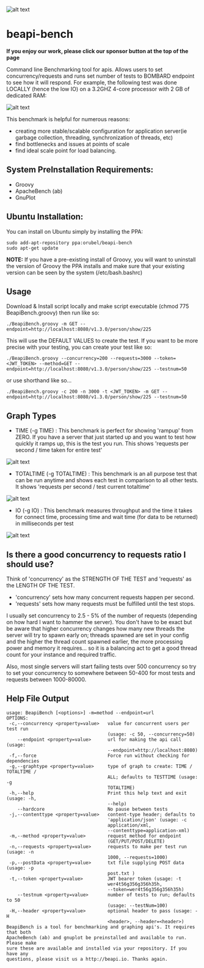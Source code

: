 ![alt text](https://github.com/orubel/logos/blob/master/beapi_logo_large.png)

# beapi-bench

**If you enjoy our work, please click our sponsor button at the top of the page**

Command line Benchmarking tool for apis. Allows users to set concurrency/requests and runs set number of tests to BOMBARD endpoint to see how it will respond. For example, the following test was done LOCALLY (hence the low IO) on a 3.2GHZ 4-core processor with 2 GB of dedicated RAM:

![alt text](https://github.com/orubel/logos/blob/master/bench.png)

This benchmark is helpful for numerous reasons:
- creating more stable/scalable configuration for application server(ie garbage collection, threading, synchronization of threads, etc)
- find bottlenecks and issues at points of scale
- find ideal scale point for load balancing.

## System PreInstallation Requirements: 
- Groovy
- ApacheBench (ab)
- GnuPlot

## Ubuntu Installation:
You can install on Ubuntu simply by installing the PPA:
~~~~
sudo add-apt-repository ppa:orubel/beapi-bench
sudo apt-get update
~~~~
**NOTE:** If you have a pre-existing install of Groovy, you will want to uninstall the version of Groovy the PPA installs and make sure that your existing version can be seen by the system (/etc/bash.bashrc)

## Usage 
Download & Install script locally and make script executable (chmod 775 BeapiBench.groovy) then run like so:
~~~~
./BeapiBench.groovy -m GET --endpoint=http://localhost:8080/v1.3.0/person/show/225
~~~~
This will use the DEFAULT VALUES to create the test. If you want to be more precise with your testing, you can create your test like so:
~~~~
./BeapiBench.groovy --concurrency=200 --requests=3000 --token=<JWT_TOKEN> --method=GET --endpoint=http://localhost:8080/v1.3.0/person/show/225 --testnum=50
~~~~
or use shorthand like so...
~~~~
./BeapiBench.groovy -c 200 -n 3000 -t <JWT_TOKEN> -m GET --endpoint=http://localhost:8080/v1.3.0/person/show/225 --testnum=50
~~~~

## Graph Types 
- TIME (-g TIME) : This benchmark is perfect for showing 'rampup' from ZERO. If you have a server that just started up and you want to test how quickly it ramps up, this is the test you run. This shows 'requests per second / time taken for entire test'

![alt text](https://github.com/orubel/logos/blob/master/bench_time.png)

- TOTALTIME (-g TOTALTIME) : This benchmark is an all purpose test that can be run anytime and shows each test in comparison to all other tests. It shows 'requests per second / test current totaltime'

![alt text](https://github.com/orubel/logos/blob/master/bench_alltime.png)

- IO (-g IO) : This benchmark measures throughput and the time it takes for connect time, processing time and wait time (for data to be returned) in milliseconds per test

![alt text](https://github.com/orubel/logos/blob/master/IO.png)

## Is there a good concurrency to requests ratio I should use?
Think of 'concurrency' as the STRENGTH OF THE TEST and 'requests' as the LENGTH OF THE TEST. 
- 'concurrency' sets how many concurrent requests happen per second. 
- 'requests' sets how many requests must be fulfilled until the test stops. 

I usually set concurrency to 2.5 - 5% of the number of requests (depending on how hard I want to hammer the server). You don't have to be exact but be aware that higher concurrency changes how many new threads the server will try to spawn early on; threads spawned are set in your config and the higher the thread count spawned earlier, the more processing power and memory it requires... so it is a balancing act to get a good thread count for your instance and required traffic.

Also, most single servers will start failing tests over 500 concurrency so try to set your concurrency to somewhere between 50-400 for most tests and requests between 1000-80000.

## Help File Output 
~~~~
usage: BeapiBench [<options>] -m=method --endpoint=url
OPTIONS:
 -c,--concurrency <property=value>   value for concurrent users per test run
                                     (usage: -c 50, --concurrency=50)
    --endpoint <property=value>      url for making the api call (usage:
                                     --endpoint=http://localhost:8080)
 -f,--force                          Force run without checking for dependencies
 -g,--graphtype <property=value>     type of graph to create: TIME / TOTALTIME /
                                     ALL; defaults to TESTTIME (usage: -g
                                     TOTALTIME)
 -h,--help                           Print this help text and exit (usage: -h,
                                     --help)
    --hardcore                       No pause between tests
 -j,--contenttype <property=value>   content-type header; defaults to
                                     'application/json' (usage: -c
                                     application/xml,
                                     --contenttype=application-xml)
 -m,--method <property=value>        request method for endpoint
                                     (GET/PUT/POST/DELETE)
 -n,--requests <property=value>      requests to make per test run (usage: -n
                                     1000, --requests=1000)
 -p,--postData <property=value>      txt file supplying POST data (usage: -p
                                     post.txt )
 -t,--token <property=value>         JWT bearer token (usage: -t
                                     wer4t56g356g356h35h,
                                     --token=wer4t56g356g356h35h)
    --testnum <property=value>       number of tests to run; defaults to 50
                                     (usage: --testNum=100)
 -H,--header <property=value>        optional header to pass (usage: -H
                                     <header>, --header=<header>)
BeapiBench is a tool for benchmarking and graphing api's. It requires that both
ApacheBench (ab) and gnuplot be preinstalled and available to run. Please make
sure these are available and installed via your repository. If you have any
questions, please visit us a http://beapi.io. Thanks again.
~~~~

